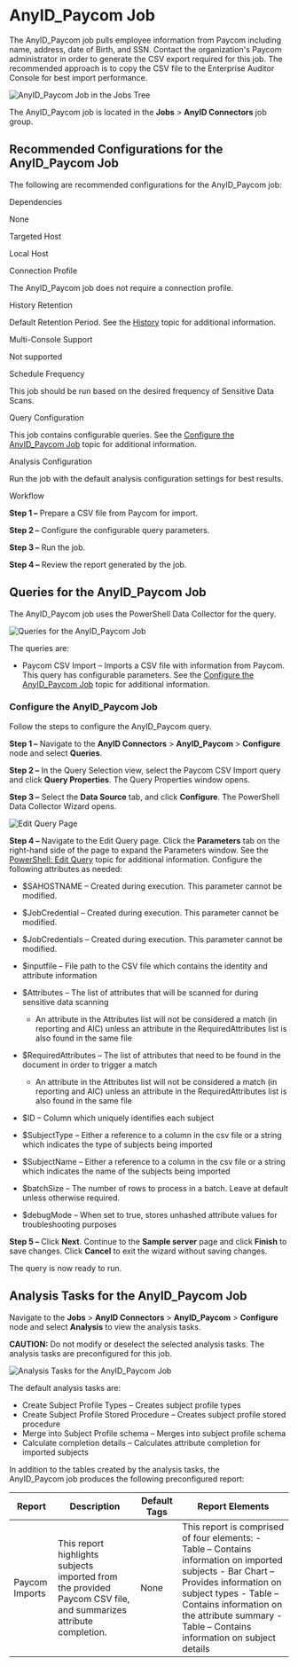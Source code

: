 # AnyID_Paycom Job

The AnyID_Paycom job pulls employee information from Paycom including name, address, date of Birth,
and SSN. Contact the organization's Paycom administrator in order to generate the CSV export
required for this job. The recommended approach is to copy the CSV file to the Enterprise Auditor
Console for best import performance.

![AnyID_Paycom Job in the Jobs Tree](/img/product_docs/accessanalyzer/11.6/solutions/anyid/paycomjoblocation.webp)

The AnyID_Paycom job is located in the **Jobs** > **AnyID Connectors** job group.

## Recommended Configurations for the AnyID_Paycom Job

The following are recommended configurations for the AnyID_Paycom job:

Dependencies

None

Targeted Host

Local Host

Connection Profile

The AnyID_Paycom job does not require a connection profile.

History Retention

Default Retention Period. See the
[History](/docs/accessanalyzer/11.6/admin/settings/history.md) topic
for additional information.

Multi-Console Support

Not supported

Schedule Frequency

This job should be run based on the desired frequency of Sensitive Data Scans.

Query Configuration

This job contains configurable queries. See the
[Configure the AnyID_Paycom Job](#configure-the-anyid_paycom-job) topic for additional information.

Analysis Configuration

Run the job with the default analysis configuration settings for best results.

Workflow

**Step 1 –** Prepare a CSV file from Paycom for import.

**Step 2 –** Configure the configurable query parameters.

**Step 3 –** Run the job.

**Step 4 –** Review the report generated by the job.

## Queries for the AnyID_Paycom Job

The AnyID_Paycom job uses the PowerShell Data Collector for the query.

![Queries for the AnyID_Paycom Job](/img/product_docs/accessanalyzer/11.6/solutions/anyid/paycomqueries.webp)

The queries are:

- Paycom CSV Import – Imports a CSV file with information from Paycom. This query has configurable
  parameters. See the [Configure the AnyID_Paycom Job](#configure-the-anyid_paycom-job) topic for
  additional information.

### Configure the AnyID_Paycom Job

Follow the steps to configure the AnyID_Paycom query.

**Step 1 –** Navigate to the **AnyID Connectors** > **AnyID_Paycom** > **Configure** node and select
**Queries**.

**Step 2 –** In the Query Selection view, select the Paycom CSV Import query and click **Query
Properties**. The Query Properties window opens.

**Step 3 –** Select the **Data Source** tab, and click **Configure**. The PowerShell Data Collector
Wizard opens.

![Edit Query Page](/img/product_docs/accessanalyzer/11.6/solutions/anyid/paycomqueryeditquery.webp)

**Step 4 –** Navigate to the Edit Query page. Click the **Parameters** tab on the right-hand side of
the page to expand the Parameters window. See the
[PowerShell: Edit Query](/docs/accessanalyzer/11.6/admin/datacollector/powershell/editquery.md)
topic for additional information. Configure the following attributes as needed:

- $SAHOSTNAME – Created during execution. This parameter cannot be modified.
- $JobCredential – Created during execution. This parameter cannot be modified.
- $JobCredentials – Created during execution. This parameter cannot be modified.
- $inputfile – File path to the CSV file which contains the identity and attribute information
- $Attributes – The list of attributes that will be scanned for during sensitive data scanning

    - An attribute in the Attributes list will not be considered a match (in reporting and AIC)
      unless an attribute in the RequiredAttributes list is also found in the same file

- $RequiredAttributes – The list of attributes that need to be found in the document in order to
  trigger a match

    - An attribute in the Attributes list will not be considered a match (in reporting and AIC)
      unless an attribute in the RequiredAttributes list is also found in the same file

- $ID – Column which uniquely identifies each subject
- $SubjectType – Either a reference to a column in the csv file or a string which indicates the type
  of subjects being imported
- $SubjectName – Either a reference to a column in the csv file or a string which indicates the name
  of the subjects being imported
- $batchSize – The number of rows to process in a batch. Leave at default unless otherwise required.
- $debugMode – When set to true, stores unhashed attribute values for troubleshooting purposes

**Step 5 –** Click **Next**. Continue to the **Sample server** page and click **Finish** to save
changes. Click **Cancel** to exit the wizard without saving changes.

The query is now ready to run.

## Analysis Tasks for the AnyID_Paycom Job

Navigate to the **Jobs** > **AnyID Connectors** > **AnyID_Paycom** > **Configure** node and select
**Analysis** to view the analysis tasks.

**CAUTION:** Do not modify or deselect the selected analysis tasks. The analysis tasks are
preconfigured for this job.

![Analysis Tasks for the AnyID_Paycom Job](/img/product_docs/accessanalyzer/11.6/solutions/anyid/paycomanalyses.webp)

The default analysis tasks are:

- Create Subject Profile Types – Creates subject profile types
- Create Subject Profile Stored Procedure – Creates subject profile stored procedure
- Merge into Subject Profile schema – Merges into subject profile schema
- Calculate completion details – Calculates attribute completion for imported subjects

In addition to the tables created by the analysis tasks, the AnyID_Paycom job produces the following
preconfigured report:

| Report         | Description                                                                                                      | Default Tags | Report Elements                                                                                                                                                                                                                                              |
| -------------- | ---------------------------------------------------------------------------------------------------------------- | ------------ | ------------------------------------------------------------------------------------------------------------------------------------------------------------------------------------------------------------------------------------------------------------ |
| Paycom Imports | This report highlights subjects imported from the provided Paycom CSV file, and summarizes attribute completion. | None         | This report is comprised of four elements: - Table – Contains information on imported subjects - Bar Chart – Provides information on subject types - Table – Contains information on the attribute summary - Table – Contains information on subject details |
